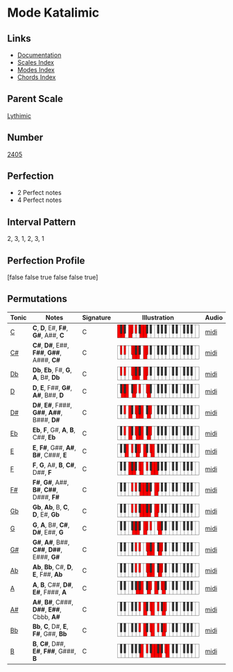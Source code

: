 # Mode Katalimic

## Links

- [Documentation](index.md)
- [Scales Index](Scales.md)
- [Modes Index](Modes.md)
- [Chords Index](Chords.md)

## Parent Scale

[Lythimic](ScaleLythimic.md)

## Number

[2405](https://ianring.com/musictheory/scales/2405)

## Perfection

- 2 Perfect notes
- 4 Perfect notes

## Interval Pattern

2, 3, 1, 2, 3, 1

## Perfection Profile

[false false true false false true]

## Permutations

| Tonic | Notes | Signature | Illustration | Audio |
|-------|-------|-----------|--------------|-------|
| [C](ModeCNaturalKatalimic.md) | **C**, **D**, E#, **F#**, **G#**, A##, **C** | C | ![CNaturalKatalimic](ModeCNaturalKatalimic.png) | [midi](https://github.com/edipermadi/music/blob/main/docs/ModeCNaturalKatalimic.mid?raw=true) |
| [C#](ModeCSharpKatalimic.md) | **C#**, **D#**, E##, **F##**, **G##**, A###, **C#** | C | ![CSharpKatalimic](ModeCSharpKatalimic.png) | [midi](https://github.com/edipermadi/music/blob/main/docs/ModeCSharpKatalimic.mid?raw=true) |
| [Db](ModeDFlatKatalimic.md) | **Db**, **Eb**, F#, **G**, **A**, B#, **Db** | C | ![DFlatKatalimic](ModeDFlatKatalimic.png) | [midi](https://github.com/edipermadi/music/blob/main/docs/ModeDFlatKatalimic.mid?raw=true) |
| [D](ModeDNaturalKatalimic.md) | **D**, **E**, F##, **G#**, **A#**, B##, **D** | C | ![DNaturalKatalimic](ModeDNaturalKatalimic.png) | [midi](https://github.com/edipermadi/music/blob/main/docs/ModeDNaturalKatalimic.mid?raw=true) |
| [D#](ModeDSharpKatalimic.md) | **D#**, **E#**, F###, **G##**, **A##**, B###, **D#** | C | ![DSharpKatalimic](ModeDSharpKatalimic.png) | [midi](https://github.com/edipermadi/music/blob/main/docs/ModeDSharpKatalimic.mid?raw=true) |
| [Eb](ModeEFlatKatalimic.md) | **Eb**, **F**, G#, **A**, **B**, C##, **Eb** | C | ![EFlatKatalimic](ModeEFlatKatalimic.png) | [midi](https://github.com/edipermadi/music/blob/main/docs/ModeEFlatKatalimic.mid?raw=true) |
| [E](ModeENaturalKatalimic.md) | **E**, **F#**, G##, **A#**, **B#**, C###, **E** | C | ![ENaturalKatalimic](ModeENaturalKatalimic.png) | [midi](https://github.com/edipermadi/music/blob/main/docs/ModeENaturalKatalimic.mid?raw=true) |
| [F](ModeFNaturalKatalimic.md) | **F**, **G**, A#, **B**, **C#**, D##, **F** | C | ![FNaturalKatalimic](ModeFNaturalKatalimic.png) | [midi](https://github.com/edipermadi/music/blob/main/docs/ModeFNaturalKatalimic.mid?raw=true) |
| [F#](ModeFSharpKatalimic.md) | **F#**, **G#**, A##, **B#**, **C##**, D###, **F#** | C | ![FSharpKatalimic](ModeFSharpKatalimic.png) | [midi](https://github.com/edipermadi/music/blob/main/docs/ModeFSharpKatalimic.mid?raw=true) |
| [Gb](ModeGFlatKatalimic.md) | **Gb**, **Ab**, B, **C**, **D**, E#, **Gb** | C | ![GFlatKatalimic](ModeGFlatKatalimic.png) | [midi](https://github.com/edipermadi/music/blob/main/docs/ModeGFlatKatalimic.mid?raw=true) |
| [G](ModeGNaturalKatalimic.md) | **G**, **A**, B#, **C#**, **D#**, E##, **G** | C | ![GNaturalKatalimic](ModeGNaturalKatalimic.png) | [midi](https://github.com/edipermadi/music/blob/main/docs/ModeGNaturalKatalimic.mid?raw=true) |
| [G#](ModeGSharpKatalimic.md) | **G#**, **A#**, B##, **C##**, **D##**, E###, **G#** | C | ![GSharpKatalimic](ModeGSharpKatalimic.png) | [midi](https://github.com/edipermadi/music/blob/main/docs/ModeGSharpKatalimic.mid?raw=true) |
| [Ab](ModeAFlatKatalimic.md) | **Ab**, **Bb**, C#, **D**, **E**, F##, **Ab** | C | ![AFlatKatalimic](ModeAFlatKatalimic.png) | [midi](https://github.com/edipermadi/music/blob/main/docs/ModeAFlatKatalimic.mid?raw=true) |
| [A](ModeANaturalKatalimic.md) | **A**, **B**, C##, **D#**, **E#**, F###, **A** | C | ![ANaturalKatalimic](ModeANaturalKatalimic.png) | [midi](https://github.com/edipermadi/music/blob/main/docs/ModeANaturalKatalimic.mid?raw=true) |
| [A#](ModeASharpKatalimic.md) | **A#**, **B#**, C###, **D##**, **E##**, Cbbb, **A#** | C | ![ASharpKatalimic](ModeASharpKatalimic.png) | [midi](https://github.com/edipermadi/music/blob/main/docs/ModeASharpKatalimic.mid?raw=true) |
| [Bb](ModeBFlatKatalimic.md) | **Bb**, **C**, D#, **E**, **F#**, G##, **Bb** | C | ![BFlatKatalimic](ModeBFlatKatalimic.png) | [midi](https://github.com/edipermadi/music/blob/main/docs/ModeBFlatKatalimic.mid?raw=true) |
| [B](ModeBNaturalKatalimic.md) | **B**, **C#**, D##, **E#**, **F##**, G###, **B** | C | ![BNaturalKatalimic](ModeBNaturalKatalimic.png) | [midi](https://github.com/edipermadi/music/blob/main/docs/ModeBNaturalKatalimic.mid?raw=true) |
